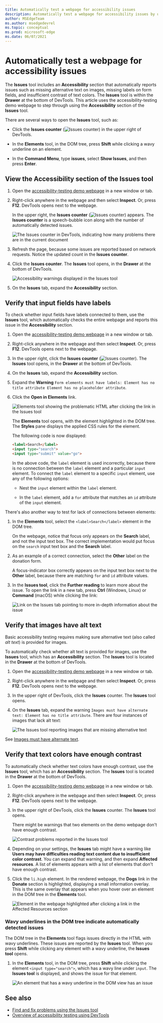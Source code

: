 ```yaml
---
title: Automatically test a webpage for accessibility issues
description: Automatically test a webpage for accessibility issues by using the Accessibility section of the Issues tool.
author: MSEdgeTeam
ms.author: msedgedevrel
ms.topic: conceptual
ms.prod: microsoft-edge
ms.date: 06/07/2021
---
```

# Automatically test a webpage for accessibility issues

The **Issues** tool includes an **Accessibility** section that automatically reports issues such as missing alternative text on images, missing labels on form fields, and insufficient contrast of text colors.  The **Issues** tool is within the **Drawer** at the bottom of DevTools.  This article uses the accessibility-testing demo webpage to step through using the **Accessibility** section of the **Issues** tool.

There are several ways to open the **Issues** tool, such as:

*  Click the **Issues counter** (![Issues counter](../media/issues-counter-icon.msft.png)) in the upper right of DevTools.

*  In the **Elements** tool, in the DOM tree, press **Shift** while clicking a wavy underline on an element.

*  In the **Command Menu**, type **issues**, select **Show Issues**, and then press **Enter**.


<!-- ====================================================================== -->
## View the Accessibility section of the Issues tool

1. Open the [accessibility-testing demo webpage](https://microsoftedge.github.io/Demos/devtools-a11y-testing/) in a new window or tab.

1. Right-click anywhere in the webpage and then select **Inspect**.  Or, press **F12**.  DevTools opens next to the webpage.

   In the upper right, the **Issues counter** (![Issues counter](../media/issues-counter-icon.msft.png)) appears.  The **Issues counter** is a speech-bubble icon along with the number of automatically detected issues.

   ![The Issues counter in DevTools, indicating how many problems there are in the current document](../media/a11y-testing-issues-tracker.msft.png)

1. Refresh the page, because some issues are reported based on network requests.  Notice the updated count in the **Issues counter**.

1. Click the **Issues counter**.  The **Issues** tool opens, in the **Drawer** at the bottom of DevTools.

   ![Accessibility warnings displayed in the Issues tool](../media/a11y-testing-accessibility-issues.msft.png)

1. On the **Issues** tab, expand the **Accessibility** section.


<!-- ====================================================================== -->
## Verify that input fields have labels

To check whether input fields have labels connected to them, use the **Issues** tool, which automatically checks the entire webpage and reports this issue in the **Accessibility** section.

1. Open the [accessibility-testing demo webpage](https://microsoftedge.github.io/Demos/devtools-a11y-testing/) in a new window or tab.

1. Right-click anywhere in the webpage and then select **Inspect**.  Or, press **F12**.  DevTools opens next to the webpage.

1. In the upper right, click the **Issues counter** (![Issues counter](../media/issues-counter-icon.msft.png)).  The **Issues** tool opens, in the **Drawer** at the bottom of DevTools.

1. On the **Issues** tab, expand the **Accessibility** section.

1. Expand the **Warning** `Form elements must have labels: Element has no title attribute Element has no placeholder attribute`.

1. Click the **Open in Elements** link.

   ![Elements tool showing the problematic HTML after clicking the link in the Issues tool](../media/a11y-testing-inspect-problematic-element.msft.png)
    
   The **Elements** tool opens, with the element highlighted in the DOM tree.  The **Styles** pane displays the applied CSS rules for the element.
  
   The following code is now displayed:

   ```html
   <label>Search</label>
   <input type="search">
   <input type="submit" value="go">
   ```

   In the above code, the `label` element is used incorrectly, because there is no connection between the `label` element and a particular `input` element.  To connect the `label` element to a specific `input` element, use any of the following options:

   *  Nest the `input` element within the `label` element.

   *  In the `label` element, add a `for` attribute that matches an `id` attribute of the `input` element.

There's also another way to test for lack of connections between elements:

1. In the **Elements** tool, select the `<label>Search</label>` element in the DOM tree.

   On the webpage, notice that focus only appears on the **Search** label, and not the input text box.  The correct implementation would put focus on the `search` input text box and the **Search** label.

1. As an example of a correct connection, select the **Other** label on the donation form.

   A focus-indicator box correctly appears on the input text box next to the **Other** label, because there are matching `for` and `id` attribute values.

1. In the **Issues tool**, click the **Further reading** to learn more about the issue.  To open the link in a new tab, press **Ctrl** (Windows, Linux) or **Command** (macOS) while clicking the link:

   ![Link on the Issues tab pointing to more in-depth information about the issue](../media/a11y-testing-more-information-links.msft.png)


<!-- ====================================================================== -->
## Verify that images have alt text

Basic accessibility testing requires making sure alternative text (also called _alt text_) is provided for images.

To automatically check whether alt text is provided for images, use the **Issues** tool, which has an **Accessibility** section.  The **Issues** tool is located in the **Drawer** at the bottom of DevTools.

1. Open the [accessibility-testing demo webpage](https://microsoftedge.github.io/Demos/devtools-a11y-testing/) in a new window or tab.

1. Right-click anywhere in the webpage and then select **Inspect**.  Or, press **F12**.  DevTools opens next to the webpage.

1. In the upper right of DevTools, click the **Issues** counter.  The **Issues** tool opens.

1. On the **Issues** tab, expand the warning `Images must have alternate text: Element has no title attribute`.  There are four instances of images that lack alt text:

   ![The Issues tool reporting images that are missing alternative text](../media/a11y-testing-images-without-alt.msft.png)

See [Images must have alternate text](https://dequeuniversity.com/rules/axe/4.1/image-alt).


<!-- ====================================================================== -->
## Verify that text colors have enough contrast

To automatically check whether text colors have enough contrast, use the **Issues** tool, which has an **Accessibility** section.  The **Issues** tool is located in the **Drawer** at the bottom of DevTools.

1. Open the [accessibility-testing demo webpage](https://microsoftedge.github.io/Demos/devtools-a11y-testing/) in a new window or tab.

1. Right-click anywhere in the webpage and then select **Inspect**.  Or, press **F12**.  DevTools opens next to the webpage.

1. In the upper right of DevTools, click the **Issues** counter.  The **Issues** tool opens.

   There might be warnings that two elements on the demo webpage don't have enough contrast.

   ![Contrast problems reported in the Issues tool](../media/a11y-testing-contrast-issues.msft.png)

1. Depending on your settings, the **Issues** tab might have a warning like **Users may have difficulties reading text content due to insufficient color contrast**.   You can expand that warning, and then expand **Affected resources**.  A list of elements appears with a list of elements that don't have enough contrast.

1. Click the `li.high` element.  In the rendered webpage, the **Dogs** link in the **Donate** section is highlighted, displaying a small information overlay.  This is the same overlay that appears when you hover over an element in the DOM tree in the **Elements** tool.

   ![Element in the webpage highlighted after clicking a link in the Affected Resources section](../media/a11y-testing-element-with-contrast-issues.msft.png)


### Wavy underlines in the DOM tree indicate automatically detected issues

The DOM tree in the **Elements** tool flags issues directly in the HTML with wavy underlines.  These issues are reported by the **Issues** tool.  When you press **Shift** while clicking any element with a wavy underline, the **Issues tool** opens.

1. In the **Elements** tool, in the DOM tree, press **Shift** while clicking the element `<input type="search">`, which has a wavy line under `input`.  The **Issues tool** is displayed, and shows the issue for that element.

   ![An element that has a wavy underline in the DOM view has an issue](../media/a11y-testing-wavy-underlines.png)


<!-- ====================================================================== -->
## See also

*  [Find and fix problems using the Issues tool](../issues/index.md)
*  [Overview of accessibility testing using DevTools](accessibility-testing-in-devtools.md)
